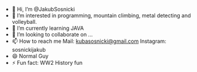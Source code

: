 - 👋 Hi, I’m @JakubSosnicki
- 👀 I’m interested in programming, mountain climbing, metal detecting and volleyball.
- 🌱 I’m currently learning JAVA 
- 💞️ I’m looking to collaborate on ...
- 📫 How to reach me Mail: kubasosnicki@gmail.com Instagram: sosnickijakub 
- 😄 Normal Guy
- ⚡ Fun fact: WW2 History fun

<!---
JakubSosnicki/JakubSosnicki is a ✨ special ✨ repository because its `README.md` (this file) appears on your GitHub profile.
You can click the Preview link to take a look at your changes.
--->
